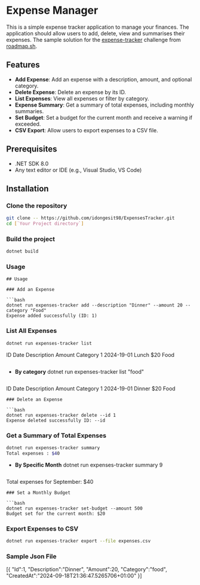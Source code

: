 # Expense Manager
This is a simple expense tracker application to manage your finances. The application should allow users to add, delete, view and summarises their expenses.
The sample solution for the [expense-tracker](https://roadmap.sh/projects/expense-tracker) challenge from [roadmap.sh](https://roadmap.sh/).

## Features

- **Add Expense**: Add an expense with a description, amount, and optional category.
- **Delete Expense**: Delete an expense by its ID.
- **List Expenses**: View all expenses or filter by category.
- **Expense Summary**: Get a summary of total expenses, including monthly summaries.
- **Set Budget**: Set a budget for the current month and receive a warning if exceeded.
- **CSV Export**: Allow users to export expenses to a CSV file.

## Prerequisites
- .NET SDK 8.0
- Any text editor or IDE (e.g., Visual Studio, VS Code)

## Installation

### Clone the repository

```bash
git clone -- https://github.com/idongesit98/ExpensesTracker.git
cd [`Your Project directory`]

```
### Build the project

```bash
dotnet build
```
### Usage
```
## Usage

### Add an Expense

```bash
dotnet run expenses-tracker add --description "Dinner" --amount 20 --category "Food"
Expense added successfully (ID: 1)
```
### List All Expenses

```bash
dotnet run expenses-tracker list
```
ID   Date       Description   Amount  Category
1    2024-19-01  Lunch         $20     Food
```
```
- **By category**
dotnet run expenses-tracker list "food"
```
```
ID   Date       Description   Amount  Category
1    2024-19-01  Dinner         $20    Food

```
### Delete an Expense

```bash
dotnet run expenses-tracker delete --id 1
Expense deleted successfully ID: --id
```
### Get a Summary of Total Expenses

```bash
dotnet run expenses-tracker summary
Total expenses : $40
```
- **By Specific Month**
dotnet run expenses-tracker summary 9
```
```
Total expenses for September: $40
```
### Set a Monthly Budget

```bash
dotnet run expenses-tracker set-budget --amount 500
Budget set for the current month: $20
```

### Export Expenses to CSV

```bash
dotnet run expenses-tracker export --file expenses.csv
```
### Sample Json File
[{
    "Id":1,
    "Description":"Dinner",
    "Amount":20,
    "Category":"food",
    "CreatedAt":"2024-09-18T21:36:47.5265706+01:00"
}]


